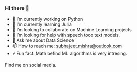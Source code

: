 ### Hi there 👋
- 🔭 I’m currently working on Python
- 🌱 I’m currently learning Julia
- 👯 I’m looking to collaborate on Machine Learning projects
- 🤔 I’m looking for help with speech tooo text models.
- 💬 Ask me about Data Science
- 📫 How to reach me: subhajeet.mishra@outlook.com
- ⚡ Fun fact: Math befind ML algorithms is very intresing.
<!--
**sjeet-lab/sjeet-lab** is a ✨ _special_ ✨ repository because its `README.md` (this file) appears on your GitHub profile.

Here are some ideas to get you started:

- 🔭 I’m currently working on Python
- 🌱 I’m currently learning Julia
- 👯 I’m looking to collaborate on Machine Learning projects
- 🤔 I’m looking for help with speech tooo text models.
- 💬 Ask me about Machine Learning
- 📫 How to reach me: subhajeet.mishra@outlook.com
- ⚡ Fun fact: Math befind ML algorithms is very intresing.
-->
<footer class="w3-container w3-teal  w3-center w3-margin-top">
  <p>Find me on social media.</p>
  <a href='https://www.facebook.com/msubhajeet1' class="fa fa-facebook-official w3-hover-opacity"></a>
  <a href='https://twitter.com/msubhajeet1' class="fa fa-twitter w3-hover-opacity"></a>
  <a href='https://www.linkedin.com/in/subhajeetmishra' class="fa fa-linkedin w3-hover-opacity"></a>
<a href='https://github.com/sjeetm' class="fa fa-github w3-hover-opacity"></a>
</footer>
